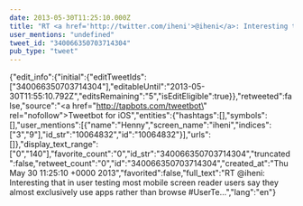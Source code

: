 ```yaml
---
date: 2013-05-30T11:25:10.000Z
title: "RT <a href='http://twitter.com/iheni'>@iheni</a>: Interesting that in user testing most mobile screen reader users say they almost exclusively use apps rather than browse #UserTe…″"
user_mentions: "undefined"
tweet_id: "340066350703714304"
pub_type: "tweet"
---
```

{"edit_info":{"initial":{"editTweetIds":["340066350703714304"],"editableUntil":"2013-05-30T11:55:10.792Z","editsRemaining":"5","isEditEligible":true}},"retweeted":false,"source":"<a href=\"http://tapbots.com/tweetbot\" rel=\"nofollow\">Tweetbot for iOS</a>","entities":{"hashtags":[],"symbols":[],"user_mentions":[{"name":"Henny","screen_name":"iheni","indices":["3","9"],"id_str":"10064832","id":"10064832"}],"urls":[]},"display_text_range":["0","140"],"favorite_count":"0","id_str":"340066350703714304","truncated":false,"retweet_count":"0","id":"340066350703714304","created_at":"Thu May 30 11:25:10 +0000 2013","favorited":false,"full_text":"RT @iheni: Interesting that in user testing most mobile screen reader users say they almost exclusively use apps rather than browse #UserTe…","lang":"en"}
